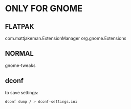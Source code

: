 # ONLY FOR GNOME

## FLATPAK

com.mattjakeman.ExtensionManager
org.gnome.Extensions

## NORMAL

gnome-tweaks

## dconf

to save settings:

```sh
dconf dump / > dconf-settings.ini
```

```bash

```
